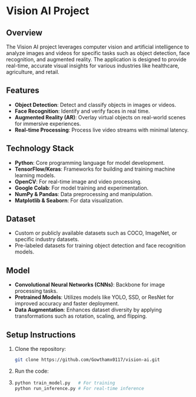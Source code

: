 # Vision AI Project

## Overview
The Vision AI project leverages computer vision and artificial intelligence to analyze images and videos for specific tasks such as object detection, face recognition, and augmented reality. The application is designed to provide real-time, accurate visual insights for various industries like healthcare, agriculture, and retail.

## Features
- **Object Detection**: Detect and classify objects in images or videos.
- **Face Recognition**: Identify and verify faces in real time.
- **Augmented Reality (AR)**: Overlay virtual objects on real-world scenes for immersive experiences.
- **Real-time Processing**: Process live video streams with minimal latency.

## Technology Stack
- **Python**: Core programming language for model development.
- **TensorFlow/Keras**: Frameworks for building and training machine learning models.
- **OpenCV**: For real-time image and video processing.
- **Google Colab**: For model training and experimentation.
- **NumPy & Pandas**: Data preprocessing and manipulation.
- **Matplotlib & Seaborn**: For data visualization.

## Dataset
- Custom or publicly available datasets such as COCO, ImageNet, or specific industry datasets.
- Pre-labeled datasets for training object detection and face recognition models.

## Model
- **Convolutional Neural Networks (CNNs)**: Backbone for image processing tasks.
- **Pretrained Models**: Utilizes models like YOLO, SSD, or ResNet for improved accuracy and faster deployment.
- **Data Augmentation**: Enhances dataset diversity by applying transformations such as rotation, scaling, and flipping.

## Setup Instructions
1. Clone the repository:
   ```bash
   git clone https://github.com/Gowthamx0117/vision-ai.git

2. Run the code:
3. ```bash
   python train_model.py   # For training
   python run_inference.py # For real-time inference

